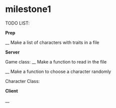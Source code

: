 # milestone1

TODO LIST: 

**Prep**

__ Make a list of characters with traits in a file

**Server**

Game class:
__ Make a function to read in the file 

__ Make a function to choose a character randomly 


Character Class:

**Client**

__ 
